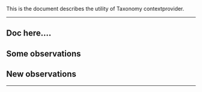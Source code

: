 This is the document describes the utility of Taxonomy
contextprovider.

--------------------
Doc here....
-------------------
Some observations
------------
New observations
----------------
-------------

